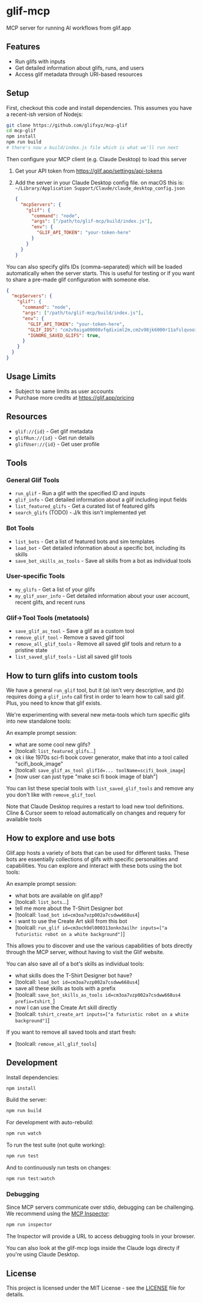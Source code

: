 # glif-mcp

MCP server for running AI workflows from glif.app

## Features

- Run glifs with inputs
- Get detailed information about glifs, runs, and users
- Access glif metadata through URI-based resources

## Setup

First, checkout this code and install dependencies. This assumes you have a recent-ish version of Nodejs:

```sh
git clone https://github.com/glifxyz/mcp-glif
cd mcp-glif
npm install
npm run build
# there's now a build/index.js file which is what we'll run next
```

Then configure your MCP client (e.g. Claude Desktop) to load this server

1. Get your API token from https://glif.app/settings/api-tokens
2. Add the server in your Claude Desktop config file. on macOS this is: `~/Library/Application Support/Claude/claude_desktop_config.json`

   ```json
   {
     "mcpServers": {
       "glif": {
         "command": "node",
         "args": ["/path/to/glif-mcp/build/index.js"],
         "env": {
           "GLIF_API_TOKEN": "your-token-here"
         }
       }
     }
   }
   ```

You can also specify glifs IDs (comma-separated) which will be loaded automatically when the server starts. This is useful for testing or if you want to share a pre-made glif configuration with someone else.

```json
{
  "mcpServers": {
    "glif": {
      "command": "node",
      "args": ["/path/to/glif-mcp/build/index.js"],
      "env": {
        "GLIF_API_TOKEN": "your-token-here",
        "GLIF_IDS": "cm2v9aiga00008vfqdiximl2m,cm2v98jk6000r11afslqvooil,cm2v9rp66000bat9wr606qq6o",
        "IGNORE_SAVED_GLIFS": true,
      }
    }
  }
}
```

## Usage Limits

- Subject to same limits as user accounts
- Purchase more credits at https://glif.app/pricing

## Resources

- `glif://{id}` - Get glif metadata
- `glifRun://{id}` - Get run details
- `glifUser://{id}` - Get user profile

## Tools

### General Glif Tools

- `run_glif` - Run a glif with the specified ID and inputs
- `glif_info` - Get detailed information about a glif including input fields
- `list_featured_glifs` - Get a curated list of featured glifs
- `search_glifs` (TODO) - J/k this isn't implemented yet

### Bot Tools

- `list_bots` - Get a list of featured bots and sim templates
- `load_bot` - Get detailed information about a specific bot, including its skills
- `save_bot_skills_as_tools` - Save all skills from a bot as individual tools

### User-specific Tools

- `my_glifs` - Get a list of your glifs
- `my_glif_user_info` - Get detailed information about your user account, recent glifs, and recent runs

### Glif->Tool Tools (metatools)

- `save_glif_as_tool` - Save a glif as a custom tool
- `remove_glif_tool` - Remove a saved glif tool
- `remove_all_glif_tools` - Remove all saved glif tools and return to a pristine state
- `list_saved_glif_tools` - List all saved glif tools

## How to turn glifs into custom tools

We have a general `run_glif` tool, but it (a) isn't very descriptive, and (b) requires doing a `glif_info` call first in order to learn how to call said glif. Plus, you need to know that glif exists.

We're experimenting with several new meta-tools which turn specific glifs into new standalone tools:

An example prompt session:

- what are some cool new glifs?
- [toolcall: `list_featured_glifs`...]
- ok i like 1970s sci-fi book cover generator, make that into a tool called "scifi_book_image"
- [toolcall: `save_glif_as_tool glifId=... toolName=scifi_book_image`]
- [now user can just type "make sci fi book image of blah"]

You can list these special tools with `list_saved_glif_tools` and remove any you don't like with `remove_glif_tool`

Note that Claude Desktop requires a restart to load new tool definitions. Cline & Cursor seem to reload automatically on changes and requery for available tools

## How to explore and use bots

Glif.app hosts a variety of bots that can be used for different tasks. These bots are essentially collections of glifs with specific personalities and capabilities. You can explore and interact with these bots using the bot tools:

An example prompt session:

- what bots are available on glif.app?
- [toolcall: `list_bots`...]
- tell me more about the T-Shirt Designer bot
- [toolcall: `load_bot id=cm3oa7vzp002a7csdww668us4`]
- i want to use the Create Art skill from this bot
- [toolcall: `run_glif id=cm3och9dl000313onkn3ailhr inputs=["a futuristic robot on a white background"]`]

This allows you to discover and use the various capabilities of bots directly through the MCP server, without having to visit the Glif website.

You can also save all of a bot's skills as individual tools:

- what skills does the T-Shirt Designer bot have?
- [toolcall: `load_bot id=cm3oa7vzp002a7csdww668us4`]
- save all these skills as tools with a prefix
- [toolcall: `save_bot_skills_as_tools id=cm3oa7vzp002a7csdww668us4 prefix=tshirt_`]
- now I can use the Create Art skill directly
- [toolcall: `tshirt_create_art inputs=["a futuristic robot on a white background"]`]

If you want to remove all saved tools and start fresh:

- [toolcall: `remove_all_glif_tools`]

## Development

Install dependencies:

```bash
npm install
```

Build the server:

```bash
npm run build
```

For development with auto-rebuild:

```bash
npm run watch
```

To run the test suite (not quite working):

```sh
npm run test
```

And to continuously run tests on changes:

```sh
npm run test:watch
```

### Debugging

Since MCP servers communicate over stdio, debugging can be challenging. We recommend using the [MCP Inspector](https://github.com/modelcontextprotocol/inspector):

```bash
npm run inspector
```

The Inspector will provide a URL to access debugging tools in your browser.

You can also look at the glif-mcp logs inside the Claude logs directy if you're using Claude Desktop.

## License

This project is licensed under the MIT License - see the [LICENSE](LICENSE) file for details.
